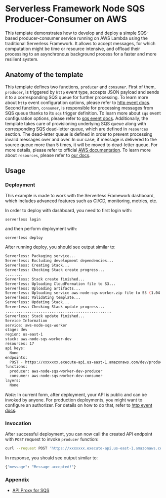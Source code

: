 <!--
title: 'Serverless Framework Node SQS Producer-Consumer on AWS'
description: 'This template demonstrates how to develop and deploy a simple SQS-based producer-consumer service running on AWS Lambda using the traditional Serverless Framework.'
layout: Doc
framework: v2
platform: AWS
language: nodeJS
authorLink: 'https://github.com/serverless'
authorName: 'Serverless, inc.'
authorAvatar: 'https://avatars1.githubusercontent.com/u/13742415?s=200&v=4'
-->

# Serverless Framework Node SQS Producer-Consumer on AWS

This template demonstrates how to develop and deploy a simple SQS-based producer-consumer service running on AWS Lambda using the traditional Serverless Framework. It allows to accept messages, for which computation might be time or resource intensive, and offload their processing to an asynchronous background process for a faster and more resilient system.

## Anatomy of the template

This template defines two functions, `producer` and `consumer`. First of them, `producer`, is triggered by `http` event type, accepts JSON payload and sends it to a corresponding SQS queue for further processing. To learn more about `http` event configuration options, please refer to [http event docs](https://www.serverless.com/framework/docs/providers/aws/events/apigateway/). Second function, `consumer`, is responsible for processing messages from SQS queue thanks to its `sqs` trigger definition. To learn more about `sqs` event configuration options, please refer to [sqs event docs](https://www.serverless.com/framework/docs/providers/aws/events/sqs/). Additionally, the template takes care of provisioning underlying SQS queue along with corresponding SQS dead-letter queue, which are defined in `resources` section. The dead-letter queue is defined in order to prevent processing invalid messages over and over. In our case, if message is delivered to the source queue more than 5 times, it will be moved to dead-letter queue. For more details, please refer to official [AWS documentation](https://docs.aws.amazon.com/lambda/latest/dg/with-sqs.html). To learn more about `resources`, please refer to [our docs](https://www.serverless.com/framework/docs/providers/aws/guide/resources/).

## Usage

### Deployment

This example is made to work with the Serverless Framework dashboard, which includes advanced features such as CI/CD, monitoring, metrics, etc.

In order to deploy with dashboard, you need to first login with:

```
serverless login
```

and then perform deployment with:

```
serverless deploy
```

After running deploy, you should see output similar to:

```bash
Serverless: Packaging service...
Serverless: Excluding development dependencies...
Serverless: Creating Stack...
Serverless: Checking Stack create progress...
........
Serverless: Stack create finished...
Serverless: Uploading CloudFormation file to S3...
Serverless: Uploading artifacts...
Serverless: Uploading service aws-node-sqs-worker.zip file to S3 (1.04 KB)...
Serverless: Validating template...
Serverless: Updating Stack...
Serverless: Checking Stack update progress...
................................................
Serverless: Stack update finished...
Service Information
service: aws-node-sqs-worker
stage: dev
region: us-east-1
stack: aws-node-sqs-worker-dev
resources: 17
api keys:
  None
endpoints:
  POST - https://xxxxxxx.execute-api.us-east-1.amazonaws.com/dev/produce
functions:
  producer: aws-node-sqs-worker-dev-producer
  consumer: aws-node-sqs-worker-dev-consumer
layers:
  None
```

_Note_: In current form, after deployment, your API is public and can be invoked by anyone. For production deployments, you might want to configure an authorizer. For details on how to do that, refer to [http event docs](https://www.serverless.com/framework/docs/providers/aws/events/apigateway/).

### Invocation

After successful deployment, you can now call the created API endpoint with `POST` request to invoke `producer` function:

```bash
curl --request POST 'https://xxxxxxx.execute-api.us-east-1.amazonaws.com/dev/produce' --header 'Content-Type: application/json' --data-raw '{"name": "John"}'
```

In response, you should see output similar to:

```bash
{"message": "Message accepted!"}
```

### Appendix

- [API Proxy for SQS](https://medium.com/@pranaysankpal/aws-api-gateway-proxy-for-sqs-simple-queue-service-5b08fe18ce50)
